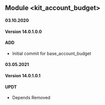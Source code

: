 ## Module <kit_account_budget>

#### 03.10.2020
#### Version 14.0.1.0.0
#### ADD
- Initial commit for base_account_budget

#### 03.05.2021
#### Version 14.0.1.0.1
#### UPDT
- Depends Removed
